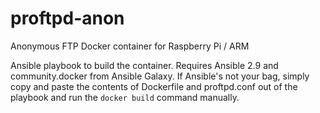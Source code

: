 # proftpd-anon
Anonymous FTP Docker container for Raspberry Pi / ARM

Ansible playbook to build the container. Requires Ansible 2.9 and community.docker from Ansible Galaxy. If Ansible's not your bag, simply copy and paste the contents of Dockerfile and proftpd.conf out of the playbook and run the `docker build` command manually.
